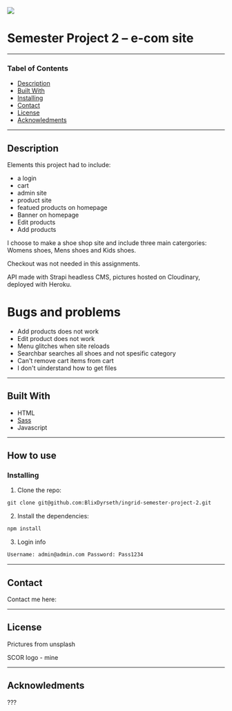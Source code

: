 <img src="./img/scor-logo-black" />

# Semester Project 2 – e-com site

---

### Tabel of Contents

- [Description](#description)
- [Built With](#built-with)
- [Installing](#installing)
- [Contact](#contact)
- [License](#license)
- [Acknowledments](#acknowledgments)

---

## Description

Elements this project had to include:

- a login
- cart
- admin site
- product site
- featued products on homepage
- Banner on homepage
- Edit products
- Add products

I choose to make a shoe shop site and include three main catergories: Womens shoes, Mens shoes and Kids shoes.

Checkout was not needed in this assignments.

API made with Strapi headless CMS, pictures hosted on Cloudinary, deployed with Heroku.

# Bugs and problems

- Add products does not work
- Edit product does not work
- Menu glitches when site reloads
- Searchbar searches all shoes and not spesific category
- Can't remove cart items from cart
- I don't uinderstand how to get files

---

## Built With

- HTML
- [Sass](https://sass-lang.com/)
- Javascript

---

## How to use

### Installing

1. Clone the repo:

```html
git clone git@github.com:BlixDyrseth/ingrid-semester-project-2.git
```

2. Install the dependencies:

```html
npm install
```

3. Login info

```html
Username: admin@admin.com Password: Pass1234
```

---

## Contact

Contact me here:

---

## License

Prictures from unsplash

SCOR logo - mine

---

## Acknowledments

???
